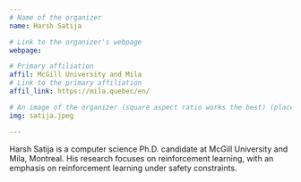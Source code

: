 ```yaml
---
# Name of the organizer
name: Harsh Satija

# Link to the organizer's webpage
webpage: 

# Primary affiliation
affil: McGill University and Mila
# Link to the primary affiliation
affil_link: https://mila.quebec/en/

# An image of the organizer (square aspect ratio works the best) (place in the `assets/img/organizers` directory)
img: satija.jpeg

---
```


Harsh Satija is a computer science Ph.D. candidate at McGill University and Mila, Montreal. His research focuses on reinforcement learning, with an emphasis on reinforcement learning under safety constraints.
